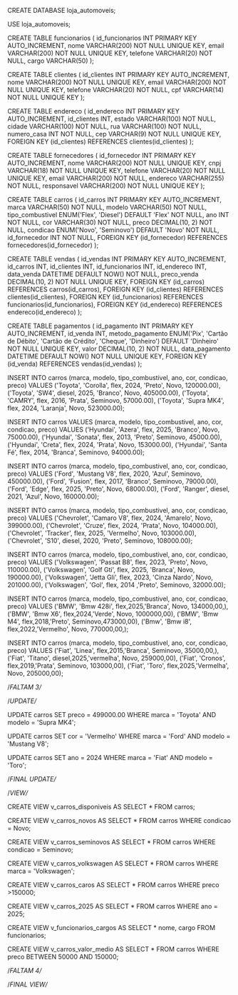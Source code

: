 CREATE DATABASE loja_automoveis;

USE loja_automoveis;

CREATE TABLE funcionarios (
id_funcionarios INT PRIMARY KEY AUTO_INCREMENT,
nome VARCHAR(200) NOT NULL UNIQUE KEY,
email VARCHAR(200) NOT NULL UNIQUE KEY,
telefone VARCHAR(20) NOT NULL,
cargo VARCHAR(50)
);

CREATE TABLE clientes (
id_clientes INT PRIMARY KEY AUTO_INCREMENT,
nome VARCHAR(200) NOT NULL UNIQUE KEY,
email VARCHAR(200) NOT NULL UNIQUE KEY,
telefone VARCHAR(20) NOT NULL,
cpf VARCHAR(14) NOT NULL UNIQUE KEY
);

CREATE TABLE endereco (
id_endereco INT PRIMARY KEY AUTO_INCREMENT,
id_clientes INT,
estado VARCHAR(100)  NOT NULL,
cidade VARCHAR(100)  NOT NULL,
rua VARCHAR(100)  NOT NULL,
numero_casa INT  NOT NULL,
cep VARCHAR(9) NOT NULL UNIQUE KEY,
FOREIGN KEY (id_clientes) REFERENCES clientes(id_clientes)
);

CREATE TABLE fornecedores (
id_fornecedor INT PRIMARY KEY AUTO_INCREMENT,
nome VARCHAR(200) NOT NULL UNIQUE KEY,
cnpj VARCHAR(18) NOT NULL UNIQUE KEY,
telefone VARCHAR(20) NOT NULL UNIQUE KEY,
email VARCHAR(200) NOT NULL,
endereco VARCHAR(255)  NOT NULL,
responsavel VARCHAR(200)  NOT NULL UNIQUE KEY
);

CREATE TABLE carros (
id_carros INT PRIMARY KEY AUTO_INCREMENT,
marca VARCHAR(50)  NOT NULL,
modelo VARCHAR(50)  NOT NULL,
tipo_combustivel ENUM('Flex', 'Diesel') DEFAULT 'Flex' NOT NULL,
ano INT  NOT NULL,
cor VARCHAR(30)  NOT NULL,
preco DECIMAL(10, 2)  NOT NULL,
condicao ENUM('Novo', 'Seminovo') DEFAULT 'Novo' NOT NULL,
id_fornecedor INT NOT NULL,
FOREIGN KEY (id_fornecedor) REFERENCES fornecedores(id_fornecedor)
);

CREATE TABLE vendas (
id_vendas INT PRIMARY KEY AUTO_INCREMENT,
id_carros INT,
id_clientes INT,
id_funcionarios INT,
id_endereco INT,
data_venda DATETIME DEFAULT NOW() NOT NULL,
preco_venda DECIMAL(10, 2)  NOT NULL UNIQUE KEY,
FOREIGN KEY (id_carros) REFERENCES carros(id_carros),
FOREIGN KEY (id_clientes) REFERENCES clientes(id_clientes),
FOREIGN KEY (id_funcionarios) REFERENCES funcionarios(id_funcionarios),
FOREIGN KEY (id_endereco) REFERENCES endereco(id_endereco)
);

CREATE TABLE pagamentos (
id_pagamento INT PRIMARY KEY AUTO_INCREMENT,
id_venda INT,
metodo_pagamento ENUM('Pix', 'Cartão de Débito', 'Cartão de Crédito', 'Cheque', 'Dinheiro') DEFAULT 'Dinheiro' NOT NULL UNIQUE KEY,
valor DECIMAL(10, 2) NOT NULL,
data_pagamento DATETIME DEFAULT NOW() NOT NULL UNIQUE KEY,
FOREIGN KEY (id_venda) REFERENCES vendas(id_vendas)
);

INSERT INTO carros (marca, modelo, tipo_combustivel, ano, cor, condicao, preco) VALUES
('Toyota', 'Corolla', flex, 2024, 'Preto', Novo, 120000.00),
('Toyota', 'SW4', diesel, 2025, 'Branco', Novo, 405000.00),
('Toyota', 'CAMRY', flex, 2016, 'Prata', Seminovo, 57000.00),
('Toyota', 'Supra MK4', flex, 2024, 'Laranja', Novo, 523000.00);

INSERT INTO carros VALUES (marca, modelo, tipo_combustivel, ano, cor, condicao, preco) VALUES
('Hyundai', 'Azera', flex, 2025, 'Branco', Novo, 75000.00),
('Hyundai', 'Sonata', flex, 2013, 'Preto', Seminovo, 45000.00),
('Hyundai', 'Creta', flex, 2024, 'Prata', Novo, 153000.00),
('Hyundai', 'Santa Fé', flex, 2014, 'Branca', Seminovo, 94000.00);

INSERT INTO carros (marca, modelo, tipo_combustivel, ano, cor, condicao, preco) VALUES
('Ford', 'Mustang V8', flex, 2020, 'Azul', Seminovo, 450000.00),
('Ford', 'Fusion', flex, 2017, 'Branco', Seminovo, 79000.00),
('Ford', 'Edge', flex, 2025, 'Preto', Novo, 68000.00),
('Ford', 'Ranger', diesel, 2021, 'Azul', Novo, 160000.00);

INSERT INTO carros (marca, modelo, tipo_combustivel, ano, cor, condicao, preco) VALUES
('Chevrolet', 'Camaro V8', flex, 2024, 'Amarelo', Novo, 399000.00),
('Chevrolet', 'Cruze', flex, 2024, 'Prata', Novo, 104000.00),
('Chevrolet', 'Tracker', flex, 2025, 'Vermelho', Novo, 103000.00),
('Chevrolet', 'S10', diesel, 2020, 'Preto', Seminovo, 108000.00);

INSERT INTO carros (marca, modelo, tipo_combustivel, ano, cor, condicao, preco) VALUES
('Volkswagen', 'Passat B8', flex, 2023, 'Preto', Novo, 110000.00),
('Volkswagen', 'Golf Gti', flex, 2025, 'Branca', Novo, 190000.00),
('Volkswagen', 'Jetta Gli', flex, 2023, 'Cinza Nardo', Novo, 201000.00),
('Volkswagen', 'Gol', flex, 2014 ,'Preto', Seminovo, 32000.00);

INSERT INTO carros (marca, modelo, tipo_combustivel, ano, cor, condicao, preco) VALUES
('BMW', 'Bmw 428i', flex,2025,'Branca', Novo, 134000,00,),
('BMW', 'Bmw X6', flex,2024,'Verde', Novo, 1000000,00),
('BMW', 'Bmw M4', flex,2018,'Preto', Seminovo,473000,00),
('Bmw', 'Bmw i8', flex,2022,'Vermelho', Novo, 770000,00,);

INSERT INTO carros (marca, modelo, tipo_combustivel, ano, cor, condicao, preco) VALUES
('Fiat', 'Linea', flex,2015,'Branca', Seminovo, 35000,00,),
('Fiat', 'Titano', diesel,2025,'vermelha', Novo, 259000,00),
('Fiat', 'Cronos', flex,2019,'Prata', Seminovo, 103000,00),
('Fiat', 'Toro', flex,2025,'Vermelha', Novo, 205000,00);

/*FALTAM 3/*

/*UPDATE/*

UPDATE carros
SET preco = 499000.00
WHERE marca = 'Toyota' AND modelo = 'Supra MK4';

UPDATE carros
SET cor = 'Vermelho'
WHERE marca = 'Ford' AND modelo = 'Mustang V8';

UPDATE carros
SET ano = 2024
WHERE marca = 'Fiat' AND modelo = 'Toro';

/*FINAL UPDATE/*

/*VIEW/*

CREATE VIEW v_carros_disponiveis AS
SELECT * FROM carros;

CREATE VIEW v_carros_novos AS
SELECT * FROM carros
WHERE condicao = Novo;

CREATE VIEW v_carros_seminovos AS
SELECT * FROM carros
WHERE condicao = Seminovo;

CREATE VIEW v_carros_volkswagen AS
SELECT * FROM carros
WHERE marca = 'Volkswagen';

CREATE VIEW v_carros_caros AS
SELECT * FROM carros
WHERE preco >150000;

CREATE VIEW v_carros_2025 AS
SELECT * FROM carros
WHERE ano = 2025;

CREATE VIEW v_funcionarios_cargos AS
SELECT * nome, cargo FROM funcionarios;

CREATE VIEW v_carros_valor_medio AS
SELECT * FROM carros 
WHERE preco BETWEEN 50000 AND 150000;

/*FALTAM 4/*

/*FINAL VIEW/*

